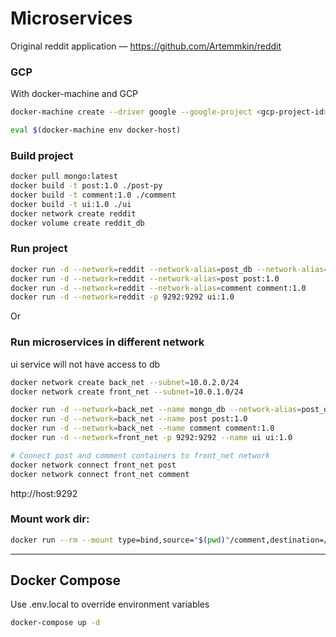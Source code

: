 # Microservices

Original reddit application — https://github.com/Artemmkin/reddit

### GCP
With docker-machine and GCP

```sh
docker-machine create --driver google --google-project <gcp-project-id> --google-zone europe-west1-b --google-machine-type g1-small --google-machine-image $(gcloud compute images list --filter ubuntu-1604-lts --uri) docker-host

eval $(docker-machine env docker-host)
```

### Build project

```sh
docker pull mongo:latest
docker build -t post:1.0 ./post-py
docker build -t comment:1.0 ./comment
docker build -t ui:1.0 ./ui
docker network create reddit
docker volume create reddit_db
```

### Run project

```sh
docker run -d --network=reddit --network-alias=post_db --network-alias=comment_db -v reddit_db:/data/db mongo:latest
docker run -d --network=reddit --network-alias=post post:1.0
docker run -d --network=reddit --network-alias=comment comment:1.0
docker run -d --network=reddit -p 9292:9292 ui:1.0
```

Or

### Run microservices in different network

ui service will not have access to db

```sh
docker network create back_net --subnet=10.0.2.0/24
docker network create front_net --subnet=10.0.1.0/24

docker run -d --network=back_net --name mongo_db --network-alias=post_db --network-alias=comment_db -v reddit_db:/data/db mongo:latest
docker run -d --network=back_net --name post post:1.0
docker run -d --network=back_net --name comment comment:1.0
docker run -d --network=front_net -p 9292:9292 --name ui ui:1.0

# Connect post and comment containers to front_net network
docker network connect front_net post
docker network connect front_net comment
```

http://host:9292

### Mount work dir:
```sh
docker run --rm --mount type=bind,source="$(pwd)"/comment,destination=/app comment:1.0 bundle install
```

---

## Docker Compose

Use .env.local to override environment variables

```sh
docker-compose up -d
```
